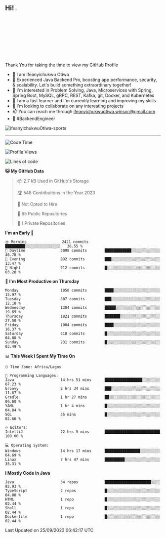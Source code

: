 <!-- BLOG-POST-LIST:START --><!-- BLOG-POST-LIST:END -->

## Hi! <img src="https://media.giphy.com/media/hvRJCLFzcasrR4ia7z/giphy.gif" width="4%"> 

Thank You for taking the time to view my GitHub Profile

- 👋 I am Ifeanyichukwu Otiwa
- 🚀 Experienced Java Backend Pro, boosting app performance, security, & scalability. Let's build something extraordinary together!
- 👀 I'm interested in Problem Solving, Java, Microservices with Spring, Spring Boot, MySQL, gRPC, REST, Kafka, git, Docker, and Kubernetes
- 🌱 I am a fast learner and I'm currently learning and improving my skills
- 💞️ I'm looking to collaborate on any interesting projects
- 📫 You can reach me through ifeanyichukwuotiwa.winson@gmail.com
- 🚀 #BackendEngineer

<p align="left" marginTop="10px"> <img src="https://komarev.com/ghpvc/?username=ifeanyichukwuOtiwa-sports&label=Profile%20views&color=0e75b6&style=for-the-badge" alt="ifeanyichukwuOtiwa-sports" /> </p>

***

<!--START_SECTION:waka-->
![Code Time](http://img.shields.io/badge/Code%20Time-1%2C806%20hrs%2039%20mins-blue)

![Profile Views](http://img.shields.io/badge/Profile%20Views-0-blue)

![Lines of code](https://img.shields.io/badge/From%20Hello%20World%20I%27ve%20Written-3.1%20million%20lines%20of%20code-blue)

**🐱 My GitHub Data** 

> 📦 2.7 kB Used in GitHub's Storage 
 > 
> 🏆 548 Contributions in the Year 2023
 > 
> 🚫 Not Opted to Hire
 > 
> 📜 65 Public Repositories 
 > 
> 🔑 1 Private Repositories 
 > 
**I'm an Early 🐤** 

```text
🌞 Morning                2421 commits        █████████░░░░░░░░░░░░░░░░   36.55 % 
🌆 Daytime                3098 commits        ████████████░░░░░░░░░░░░░   46.78 % 
🌃 Evening                892 commits         ███░░░░░░░░░░░░░░░░░░░░░░   13.47 % 
🌙 Night                  212 commits         █░░░░░░░░░░░░░░░░░░░░░░░░   03.20 % 
```
📅 **I'm Most Productive on Thursday** 

```text
Monday                   1058 commits        ████░░░░░░░░░░░░░░░░░░░░░   15.97 % 
Tuesday                  807 commits         ███░░░░░░░░░░░░░░░░░░░░░░   12.18 % 
Wednesday                1304 commits        █████░░░░░░░░░░░░░░░░░░░░   19.69 % 
Thursday                 1821 commits        ███████░░░░░░░░░░░░░░░░░░   27.50 % 
Friday                   1084 commits        ████░░░░░░░░░░░░░░░░░░░░░   16.37 % 
Saturday                 318 commits         █░░░░░░░░░░░░░░░░░░░░░░░░   04.80 % 
Sunday                   231 commits         █░░░░░░░░░░░░░░░░░░░░░░░░   03.49 % 
```


📊 **This Week I Spent My Time On** 

```text
🕑︎ Time Zone: Africa/Lagos

💬 Programming Languages: 
Java                     14 hrs 51 mins      █████████████████░░░░░░░░   67.23 % 
Groovy                   2 hrs 34 mins       ███░░░░░░░░░░░░░░░░░░░░░░   11.67 % 
Gradle                   1 hr 27 mins        ██░░░░░░░░░░░░░░░░░░░░░░░   06.60 % 
YAML                     1 hr 4 mins         █░░░░░░░░░░░░░░░░░░░░░░░░   04.84 % 
SQL                      35 mins             █░░░░░░░░░░░░░░░░░░░░░░░░   02.66 % 

🔥 Editors: 
IntelliJ                 22 hrs 5 mins       █████████████████████████   100.00 % 

💻 Operating System: 
Windows                  14 hrs 17 mins      ████████████████░░░░░░░░░   64.69 % 
Linux                    7 hrs 47 mins       █████████░░░░░░░░░░░░░░░░   35.31 % 
```

**I Mostly Code in Java** 

```text
Java                     34 repos            █████████████████████░░░░   82.93 % 
TypeScript               2 repos             █░░░░░░░░░░░░░░░░░░░░░░░░   04.88 % 
HTML                     1 repo              █░░░░░░░░░░░░░░░░░░░░░░░░   02.44 % 
Shell                    1 repo              █░░░░░░░░░░░░░░░░░░░░░░░░   02.44 % 
Dockerfile               1 repo              █░░░░░░░░░░░░░░░░░░░░░░░░   02.44 % 
```




 Last Updated on 25/09/2023 06:42:17 UTC
<!--END_SECTION:waka-->

<!--
<p align="center">
![trophy](https://github-profile-trophy.vercel.app/?username=ifeanyichukwuOtiwa-sports&theme=onedark) (https://github.com/ryo-ma/github-profile-trophy)
</p>
-->

<!---
ifeanyi-otiwa/ifeanyi-otiwa is a ✨ special ✨ repository because its `README.md` (this file) appears on your GitHub profile.
You can click the Preview link to take a look at your changes.
--->
